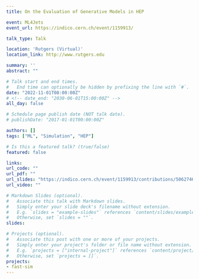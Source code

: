 ```yaml
---
title: On the Evaluation of Generative Models in HEP

event: ML4Jets
event_url: https://indico.cern.ch/event/1159913/

talk_type: Talk

location: 'Rutgers (Virtual)'
location_link: http://www.rutgers.edu

summary: ''
abstract: ""

# Talk start and end times.
#   End time can optionally be hidden by prefixing the line with `#`.
date: "2022-11-01T08:00:00Z"
# <!-- date_end: "2030-06-01T15:00:00Z" -->
all_day: false

# Schedule page publish date (NOT talk date).
# publishDate: "2017-01-01T00:00:00Z"

authors: []
tags: ["ML", "Simulation", "HEP"]

# Is this a featured talk? (true/false)
featured: false

links:
url_code: ""
url_pdf: ""
url_slides: "https://indico.cern.ch/event/1159913/contributions/5062746/attachments/2539542/4371472/ML4Jets_01_11_22.pdf"
url_video: ""

# Markdown Slides (optional).
#   Associate this talk with Markdown slides.
#   Simply enter your slide deck's filename without extension.
#   E.g. `slides = "example-slides"` references `content/slides/example-slides.md`.
#   Otherwise, set `slides = ""`.
slides:

# Projects (optional).
#   Associate this post with one or more of your projects.
#   Simply enter your project's folder or file name without extension.
#   E.g. `projects = ["internal-project"]` references `content/project/deep-learning/index.md`.
#   Otherwise, set `projects = []`.
projects:
- fast-sim
---
```


